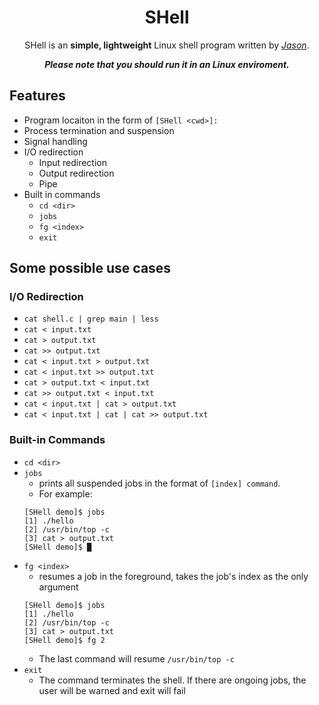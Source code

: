 <p align="center">
<h1 align="center">SHell</h1>

<p align="center">SHell is an <b>simple, lightweight</b> Linux shell program written by <a href="https://jsl1114.github.io"><i>Jason</i></a>.</p>

<p align="center"><b><i>Please note that you should run it in an Linux enviroment.</i></b></p>
</p>

## Features
- Program locaiton in the form of `[SHell <cwd>]:`
- Process termination and suspension
- Signal handling
- I/O redirection
  - Input redirection
  - Output redirection
  - Pipe
- Built in commands
  - `cd <dir>`
  - `jobs`
  - `fg <index>`
  - `exit`

## Some possible use cases
### I/O Redirection
- `cat shell.c | grep main | less`
- `cat < input.txt`
- `cat > output.txt`
- `cat >> output.txt`
- `cat < input.txt > output.txt`
- `cat < input.txt >> output.txt`
- `cat > output.txt < input.txt`
- `cat >> output.txt < input.txt`
- `cat < input.txt | cat > output.txt`
- `cat < input.txt | cat | cat >> output.txt`

### Built-in Commands
- `cd <dir>`
- `jobs`
  - prints all suspended jobs in the format of `[index] command`.
  - For example:
  ```console
  [SHell demo]$ jobs
  [1] ./hello
  [2] /usr/bin/top -c
  [3] cat > output.txt
  [SHell demo]$ █ 
  ```
- `fg <index>`
  - resumes a job in the foreground, takes the job's index as the only argument
  ```console
  [SHell demo]$ jobs
  [1] ./hello
  [2] /usr/bin/top -c
  [3] cat > output.txt
  [SHell demo]$ fg 2
  ```
  - The last command will resume `/usr/bin/top -c`
- `exit`
  - The command terminates the shell. If there are ongoing jobs, the user will be warned and exit will fail